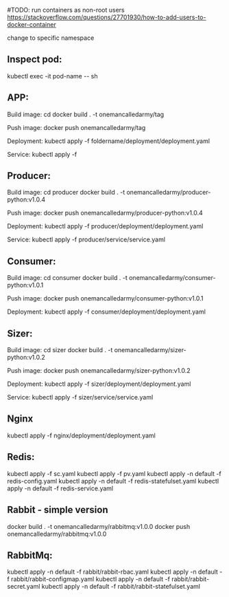 #TODO:
run containers as non-root users
https://stackoverflow.com/questions/27701930/how-to-add-users-to-docker-container

change to specific namespace

Inspect pod:
---
kubectl exec -it pod-name -- sh

APP:
---
Build image:
cd
docker build . -t onemancalledarmy/tag

Push image:
docker push onemancalledarmy/tag

Deployment:
kubectl apply -f foldername/deployment/deployment.yaml

Service:
kubectl apply -f 

Producer:
---
Build image:
cd producer
docker build . -t onemancalledarmy/producer-python:v1.0.4

Push image:
docker push onemancalledarmy/producer-python:v1.0.4

Deployment:
kubectl apply -f producer/deployment/deployment.yaml

Service:
kubectl apply -f producer/service/service.yaml

Consumer:
---
Build image:
cd consumer
docker build . -t onemancalledarmy/consumer-python:v1.0.1

Push image:
docker push onemancalledarmy/consumer-python:v1.0.1

Deployment:
kubectl apply -f consumer/deployment/deployment.yaml

Sizer:
---
Build image:
cd sizer
docker build . -t onemancalledarmy/sizer-python:v1.0.2

Push image:
docker push onemancalledarmy/sizer-python:v1.0.2

Deployment:
kubectl apply -f sizer/deployment/deployment.yaml

Service:
kubectl apply -f sizer/service/service.yaml

Nginx
---
kubectl apply -f nginx/deployment/deployment.yaml

Redis:
---

kubectl apply -f sc.yaml
kubectl apply -f pv.yaml
kubectl apply -n default -f redis-config.yaml
kubectl apply -n default -f redis-statefulset.yaml
kubectl apply -n default -f redis-service.yaml

Rabbit - simple version
---
docker build . -t onemancalledarmy/rabbitmq:v1.0.0
docker push onemancalledarmy/rabbitmq:v1.0.0

RabbitMq:
---
kubectl apply -n default -f rabbit/rabbit-rbac.yaml
kubectl apply -n default -f rabbit/rabbit-configmap.yaml
kubectl apply -n default -f rabbit/rabbit-secret.yaml
kubectl apply -n default -f rabbit/rabbit-statefulset.yaml